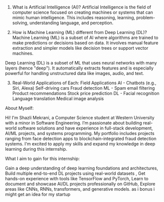 1) What is Artificial Intelligence (AI)?
Artificial Intelligence is the field of computer science focused on creating machines or systems that can mimic human intelligence. This includes reasoning, learning, problem-solving, understanding language, and perception.


2) How is Machine Learning (ML) different from Deep Learning (DL)?
Machine Learning (ML) is a subset of AI where algorithms are trained to make predictions or decisions based on data. It involves manual feature extraction and simpler models like decision trees or support vector machines.

Deep Learning (DL) is a subset of ML that uses neural networks with many layers (hence "deep"). It automatically extracts features and is especially powerful for handling unstructured data like images, audio, and text.

3) Real-World Applications of Each:
Field	Applications
AI	- Chatbots (e.g., Siri, Alexa)
      Self-driving cars
      Fraud detection
ML	- Spam email filtering
      Product recommendations
      Stock price prediction
DL	- Facial recognition
      Language translation
      Medical image analysis

About Myself:

Hi! I'm Shazli Mekrani, a Computer Science student at Western University with a minor in Software Engineering. I’m passionate about building real-world software solutions and have experience in full-stack development, AI/ML projects, and systems programming. My portfolio includes projects ranging from face detection apps to blockchain-integrated fraud detection systems. I'm excited to apply my skills and expand my knowledge in deep learning during this internship.

What I aim to gain for this internship:

Gain a deep understanding of deep learning foundations and architectures, Build multiple end-to-end DL projects using real-world datasets
, Get hands-on experience with tools like TensorFlow and PyTorch, Learn to document and showcase AI/DL projects professionally on GitHub, Explore areas like CNNs, RNNs, transformers, and generative models. as i bonus i might get an idea for my startup
